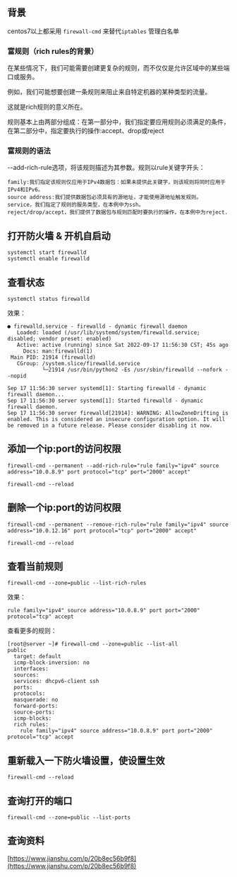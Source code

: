 ## 背景
centos7以上都采用 `firewall-cmd` 来替代`iptables` 管理白名单

### 富规则（rich rules的背景）
在某些情况下，我们可能需要创建更复杂的规则，而不仅仅是允许区域中的某些端口或服务。

例如，我们可能想要创建一条规则来阻止来自特定机器的某种类型的流量。

这就是rich规则的意义所在。

规则基本上由两部分组成：在第一部分中，我们指定要应用规则必须满足的条件，在第二部分中，指定要执行的操作:accept、drop或reject


### 富规则的语法

--add-rich-rule选项，将该规则描述为其参数。规则以rule关键字开头：
```
family:我们指定该规则仅应用于IPv4数据包：如果未提供此关键字，则该规则将同时应用于IPv4和IPv6。
source address:我们提供数据包必须具有的源地址，才能使用源地址触发规则。
service，我们指定了规则的服务类型，在本例中为ssh。
reject/drop/accept，我们提供了数据包与规则匹配时要执行的操作，在本例中为reject.
```


## 打开防火墙 & 开机自启动
```
systemctl start firewalld
systemctl enable firewalld
```
## 查看状态
```
systemctl status firewalld
```
效果：
```
● firewalld.service - firewalld - dynamic firewall daemon
   Loaded: loaded (/usr/lib/systemd/system/firewalld.service; disabled; vendor preset: enabled)
   Active: active (running) since Sat 2022-09-17 11:56:30 CST; 45s ago
     Docs: man:firewalld(1)
 Main PID: 21914 (firewalld)
   CGroup: /system.slice/firewalld.service
           └─21914 /usr/bin/python2 -Es /usr/sbin/firewalld --nofork --nopid

Sep 17 11:56:30 server systemd[1]: Starting firewalld - dynamic firewall daemon...
Sep 17 11:56:30 server systemd[1]: Started firewalld - dynamic firewall daemon.
Sep 17 11:56:30 server firewalld[21914]: WARNING: AllowZoneDrifting is enabled. This is considered an insecure configuration option. It will be removed in a future release. Please consider disabling it now.
```

## 添加一个ip:port的访问权限
```
firewall-cmd --permanent --add-rich-rule="rule family="ipv4" source address="10.0.8.9" port protocol="tcp" port="2000" accept"

firewall-cmd --reload
```
## 删除一个ip:port的访问权限
```
firewall-cmd --permanent --remove-rich-rule="rule family="ipv4" source address="10.0.12.16" port protocol="tcp" port="2000" accept"

firewall-cmd --reload
```

## 查看当前规则
```
firewall-cmd --zone=public --list-rich-rules
```
效果：
```
rule family="ipv4" source address="10.0.8.9" port port="2000" protocol="tcp" accept
```
查看更多的规则：
```
[root@server ~]# firewall-cmd --zone=public --list-all
public
  target: default
  icmp-block-inversion: no
  interfaces: 
  sources: 
  services: dhcpv6-client ssh
  ports: 
  protocols: 
  masquerade: no
  forward-ports: 
  source-ports: 
  icmp-blocks: 
  rich rules: 
	rule family="ipv4" source address="10.0.8.9" port port="2000" protocol="tcp" accept
```

## 重新载入一下防火墙设置，使设置生效
```
firewall-cmd --reload
```

## 查询打开的端口
```
firewall-cmd --zone=public --list-ports
```


## 查询资料
[https://www.jianshu.com/p/20b8ec56b9f8](https://www.jianshu.com/p/20b8ec56b9f8)
